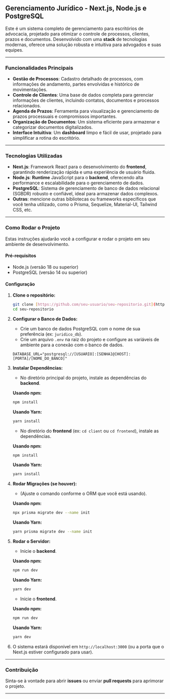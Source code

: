 ## Gerenciamento Jurídico - Next.js, Node.js e PostgreSQL

Este é um sistema completo de gerenciamento para escritórios de advocacia, projetado para otimizar o controle de processos, clientes, prazos e documentos. Desenvolvido com uma **stack** de tecnologias modernas, oferece uma solução robusta e intuitiva para advogados e suas equipes.

---

### Funcionalidades Principais

* **Gestão de Processos**: Cadastro detalhado de processos, com informações de andamento, partes envolvidas e histórico de movimentações.
* **Controle de Clientes**: Uma base de dados completa para gerenciar informações de clientes, incluindo contatos, documentos e processos relacionados.
* **Agenda de Prazos**: Ferramenta para visualização e gerenciamento de prazos processuais e compromissos importantes.
* **Organização de Documentos**: Um sistema eficiente para armazenar e categorizar documentos digitalizados.
* **Interface Intuitiva**: Um **dashboard** limpo e fácil de usar, projetado para simplificar a rotina do escritório.

---

### Tecnologias Utilizadas

* **Next.js**: Framework React para o desenvolvimento do **frontend**, garantindo renderização rápida e uma experiência de usuário fluida.
* **Node.js**: **Runtime** JavaScript para o **backend**, oferecendo alta performance e escalabilidade para o gerenciamento de dados.
* **PostgreSQL**: Sistema de gerenciamento de banco de dados relacional (SGBDR) robusto e confiável, ideal para armazenar dados complexos.
* **Outras**: mencione outras bibliotecas ou frameworks específicos que você tenha utilizado, como o Prisma, Sequelize, Material-UI, Tailwind CSS, etc.

---

### Como Rodar o Projeto

Estas instruções ajudarão você a configurar e rodar o projeto em seu ambiente de desenvolvimento.

#### Pré-requisitos

* Node.js (versão 18 ou superior)
* PostgreSQL (versão 14 ou superior)

#### Configuração

1.  **Clone o repositório:**

    ```bash
    git clone [https://github.com/seu-usuario/seu-repositorio.git](https://github.com/seu-usuario/seu-repositorio.git)
    cd seu-repositorio
    ```

2.  **Configurar o Banco de Dados:**
    * Crie um banco de dados PostgreSQL com o nome de sua preferência (ex: `juridico_db`).
    * Crie um arquivo `.env` na raiz do projeto e configure as variáveis de ambiente para a conexão com o banco de dados.

    ```env
    DATABASE_URL="postgresql://[USUARIO]:[SENHA]@[HOST]:[PORTA]/[NOME_DO_BANCO]"
    ```

3.  **Instalar Dependências:**
    * No diretório principal do projeto, instale as dependências do **backend**.

    **Usando npm:**
    ```bash
    npm install
    ```
    **Usando Yarn:**
    ```bash
    yarn install
    ```

    * No diretório do **frontend** (ex: `cd client` ou `cd frontend`), instale as dependências.

    **Usando npm:**
    ```bash
    npm install
    ```
    **Usando Yarn:**
    ```bash
    yarn install
    ```

4.  **Rodar Migrações (se houver):**
    * (Ajuste o comando conforme o ORM que você está usando).

    **Usando npm:**
    ```bash
    npx prisma migrate dev --name init
    ```
    **Usando Yarn:**
    ```bash
    yarn prisma migrate dev --name init
    ```

5.  **Rodar o Servidor:**
    * Inicie o **backend**.

    **Usando npm:**
    ```bash
    npm run dev
    ```
    **Usando Yarn:**
    ```bash
    yarn dev
    ```

    * Inicie o **frontend**.

    **Usando npm:**
    ```bash
    npm run dev
    ```
    **Usando Yarn:**
    ```bash
    yarn dev
    ```

6.  O sistema estará disponível em `http://localhost:3000` (ou a porta que o Next.js estiver configurado para usar).

---

### Contribuição

Sinta-se à vontade para abrir **issues** ou enviar **pull requests** para aprimorar o projeto.

---
